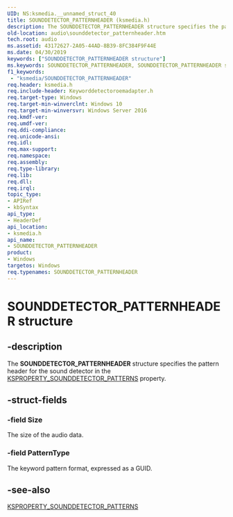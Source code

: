 ```yaml
---
UID: NS:ksmedia.__unnamed_struct_40
title: SOUNDDETECTOR_PATTERNHEADER (ksmedia.h)
description: The SOUNDDETECTOR_PATTERNHEADER structure specifies the pattern header for the sound detector in the KSPROPERTY_SOUNDDETECTOR_PATTERNS property.
old-location: audio\sounddetector_patternheader.htm
tech.root: audio
ms.assetid: 43172627-2A05-44AD-8B39-8FC384F9F44E
ms.date: 04/30/2019
keywords: ["SOUNDDETECTOR_PATTERNHEADER structure"]
ms.keywords: SOUNDDETECTOR_PATTERNHEADER, SOUNDDETECTOR_PATTERNHEADER structure [Audio Devices], audio.sounddetector_patternheader, ksmedia/SOUNDDETECTOR_PATTERNHEADER
f1_keywords:
 - "ksmedia/SOUNDDETECTOR_PATTERNHEADER"
req.header: ksmedia.h
req.include-header: Keyworddetectoroemadapter.h
req.target-type: Windows
req.target-min-winverclnt: Windows 10
req.target-min-winversvr: Windows Server 2016
req.kmdf-ver: 
req.umdf-ver: 
req.ddi-compliance: 
req.unicode-ansi: 
req.idl: 
req.max-support: 
req.namespace: 
req.assembly: 
req.type-library: 
req.lib: 
req.dll: 
req.irql: 
topic_type:
- APIRef
- kbSyntax
api_type:
- HeaderDef
api_location:
- ksmedia.h
api_name:
- SOUNDDETECTOR_PATTERNHEADER
product:
- Windows
targetos: Windows
req.typenames: SOUNDDETECTOR_PATTERNHEADER
---
```


# SOUNDDETECTOR_PATTERNHEADER structure


## -description


The <b>SOUNDDETECTOR_PATTERNHEADER</b> structure specifies the pattern header for the sound detector in the  <a href="https://docs.microsoft.com/windows-hardware/drivers/audio/ksproperty-sounddetector-patterns">KSPROPERTY_SOUNDDETECTOR_PATTERNS</a> property.


## -struct-fields




### -field Size

The size of the audio data.


### -field PatternType

The keyword pattern format, expressed as a GUID.


## -see-also




<a href="https://docs.microsoft.com/windows-hardware/drivers/audio/ksproperty-sounddetector-patterns">KSPROPERTY_SOUNDDETECTOR_PATTERNS</a>
 

 

